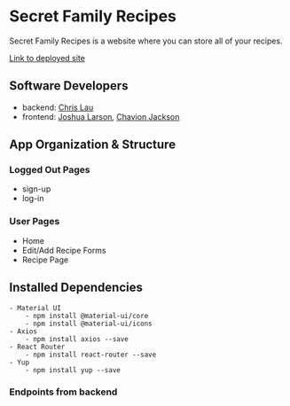 # Secret Family Recipes

Secret Family Recipes is a website where you can store all of your recipes. 

[Link to deployed site](https://secret-family-recipes-frontend.vercel.app/)

## Software Developers

- backend: [Chris Lau](https://github.com/chrislauyc)
- frontend: [Joshua Larson](https://github.com/loshjarson), [Chavion Jackson](https://github.com/chavionjackson)

## App Organization & Structure

### Logged Out Pages

- sign-up
- log-in


### User Pages

- Home
- Edit/Add Recipe Forms
- Recipe Page


## Installed Dependencies
    - Material UI
        - npm install @material-ui/core
        - npm install @material-ui/icons
    - Axios
        - npm install axios --save
    - React Router
        - npm install react-router --save
    - Yup
        - npm install yup --save

### Endpoints from backend


